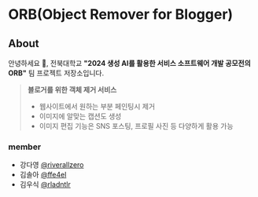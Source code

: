 # ORB(Object Remover for Blogger)

## About

안녕하세요 👋, 전북대학교 **"2024 생성 AI를 활용한 서비스 소프트웨어 개발 공모전의 ORB"** 팀 프로젝트 저장소입니다.

> **블로거를 위한 객체 제거 서비스**
> - 웹사이트에서 원하는 부분 페인팅시 제거
> - 이미지에 알맞는 캡션도 생성
> - 이미지 편집 기능은 SNS 포스팅, 프로필 사진 등 다양하게 활용 가능

### member
- 강다영 [@riverallzero](https://github.com/riverallzero)
- 김솔아 [@ffe4el](https://github.com/ffe4el)
- 김우식 [@rladntlr](https://github.com/rladntlr)

